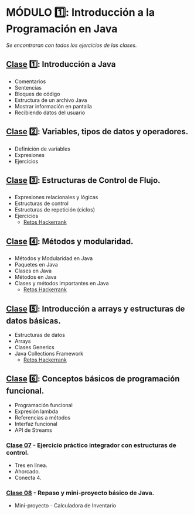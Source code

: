# MÓDULO 1️⃣: **Introducción a la Programación en Java**

*Se encontraran con todos los ejercicios de las clases.*

## [Clase](Clase01) 1️⃣: **Introducción a Java**
- Comentarios
- Sentencias
- Bloques de código
- Estructura de un archivo Java
- Mostrar información en pantalla
- Recibiendo datos del usuario

## [Clase](Clase02) 2️⃣: **Variables, tipos de datos y operadores.**
- Definición de variables
- Expresiones
- Ejercicios

## [Clase](Clase03) 3️⃣: **Estructuras de Control de Flujo.**
- Expresiones relacionales y lógicas
- Estructuras de control
- Estructuras de repetición (ciclos)
- Ejercicios
    - [Retos Hackerrank](https://www.hackerrank.com/domains/java?filters%5Bskills%5D%5B%5D=Java%20%28Basic%29&filters%5Bskills%5D%5B%5D=Problem%20Solving%20%28Intermediate%29&filters%5Bdifficulty%5D%5B%5D=easy&filters%5Bsubdomains%5D%5B%5D=java-introduction)

## [Clase](Clase04) 4️⃣: **Métodos y modularidad.**
- Métodos y Modularidad en Java
- Paquetes en Java
- Clases en Java
- Métodos en Java
- Clases y métodos importantes en Java
    - [Retos Hackerrank](https://www.hackerrank.com/domains/java?filters%5Bskills%5D%5B%5D=Java%20%28Basic%29&filters%5Bskills%5D%5B%5D=Java%20%28Intermediate%29&filters%5Bsubdomains%5D%5B%5D=java-introduction&filters%5Bsubdomains%5D%5B%5D=java-strings&filters%5Bdifficulty%5D%5B%5D=hard&filters%5Bdifficulty%5D%5B%5D=easy)

## [Clase](Clase05) 5️⃣: **Introducción a arrays y estructuras de datos básicas.**
- Estructuras de datos
- Arrays
- Clases Generics
- Java Collections Framework
    - [Retos Hackerrank](https://www.hackerrank.com/domains/java?filters%5Bskills%5D%5B%5D=Java%20%28Basic%29&filters%5Bskills%5D%5B%5D=Java%20%28Intermediate%29&filters%5Bsubdomains%5D%5B%5D=java-data-structure&filters%5Bdifficulty%5D%5B%5D=easy)

## [Clase](Clase06) 6️⃣: **Conceptos básicos de programación funcional.**
- Programación funcional
- Expresión lambda
- Referencias a métodos
- Interfaz funcional
- API de Streams

### [Clase 07](clase07) - Ejercicio práctico integrador con estructuras de control.
- Tres en línea.
- Ahorcado.
- Conecta 4.
### [Clase 08](clase08) - Repaso y mini-proyecto básico de Java.
- Mini-proyecto - Calculadora de Inventario